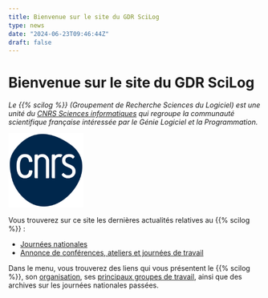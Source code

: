 ```yaml
---
title: Bienvenue sur le site du GDR SciLog
type: news
date: "2024-06-23T09:46:44Z"
draft: false
---
```


# Bienvenue sur le site du GDR SciLog

_Le {{% scilog %}} (Groupement de Recherche Sciences du Logiciel) est une unité du [CNRS Sciences informatiques](http://www.cnrs.fr/ins2i/) qui regroupe la communauté scientifique française intéressée par le Génie Logiciel et la Programmation._

<img src="/assets/logo-cnrs.png" alt="Logo CNRS" width="150" />

Vous trouverez sur ce site les dernières actualités relatives au {{% scilog %}} :

  * [Journées nationales](?page_id=36)[ ](http://gdr-gpl.cnrs.fr/Actions/Defis2025)
  * [Annonce de conférences, ateliers et journées de travail](?page_id=89)



Dans le menu, vous trouverez des liens qui vous présentent le {{% scilog %}}, son [organisation](https://gdr-gpl.cnrs.fr/?page_id=22), ses [principaux groupes de travail](https://gdr-gpl.cnrs.fr/?page_id=27), ainsi que des archives sur les journées nationales passées.